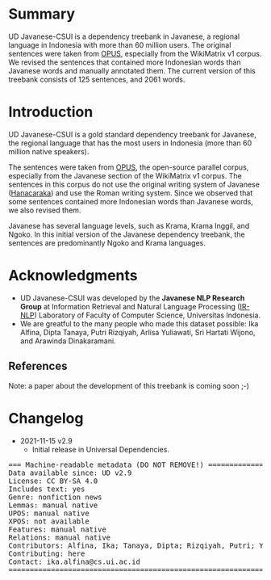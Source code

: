 # Summary

UD Javanese-CSUI is a dependency treebank in Javanese, a regional language in Indonesia with more than 60 million users. The original sentences were taken from [OPUS](https://opus.nlpl.eu/), especially from the WikiMatrix v1 corpus. We revised the sentences that contained more Indonesian words than Javanese words and manually annotated them. The current version of this treebank consists of 125 sentences, and 2061 words.  

# Introduction

UD Javanese-CSUI is a gold standard dependency treebank for Javanese, the regional language that has the most users in Indonesia (more than 60 million native speakers). 

The sentences were taken from [OPUS](https://opus.nlpl.eu/), the open-source parallel corpus, especially from the Javanese section of the WikiMatrix v1 corpus. The sentences in this corpus do not use the original writing system of Javanese ([Hanacaraka](https://id.wikipedia.org/wiki/Aksara_Jawa)) and use the Roman writing system. Since we observed that some sentences contained more Indonesian words than Javanese words, we also revised them.

Javanese has several language levels, such as Krama, Krama Inggil, and Ngoko. In this initial version of the Javanese dependency treebank, the sentences are predominantly Ngoko and Krama languages.

# Acknowledgments

* UD Javanese-CSUI was developed by the **Javanese NLP Research Group** at Information Retrieval and Natural Language Processing ([IR-NLP](https://ir.cs.ui.ac.id)) Laboratory of Faculty of Computer Science, Universitas Indonesia. 
* We are greatful to the many people who made this dataset possible: Ika Alfina, Dipta Tanaya, Putri Rizqiyah, Arlisa Yuliawati, Sri Hartati Wijono, and Arawinda Dinakaramani.


## References

Note: a paper about the development of this treebank is coming soon ;-)


# Changelog

* 2021-11-15 v2.9
  * Initial release in Universal Dependencies.


<pre>
=== Machine-readable metadata (DO NOT REMOVE!) ================================
Data available since: UD v2.9
License: CC BY-SA 4.0
Includes text: yes
Genre: nonfiction news
Lemmas: manual native
UPOS: manual native
XPOS: not available
Features: manual native
Relations: manual native
Contributors: Alfina, Ika; Tanaya, Dipta; Rizqiyah, Putri; Yuliawati, Arlisa; Wijono, Sri Hartati; Dinakaramani, Arawinda
Contributing: here
Contact: ika.alfina@cs.ui.ac.id
===============================================================================
</pre>
